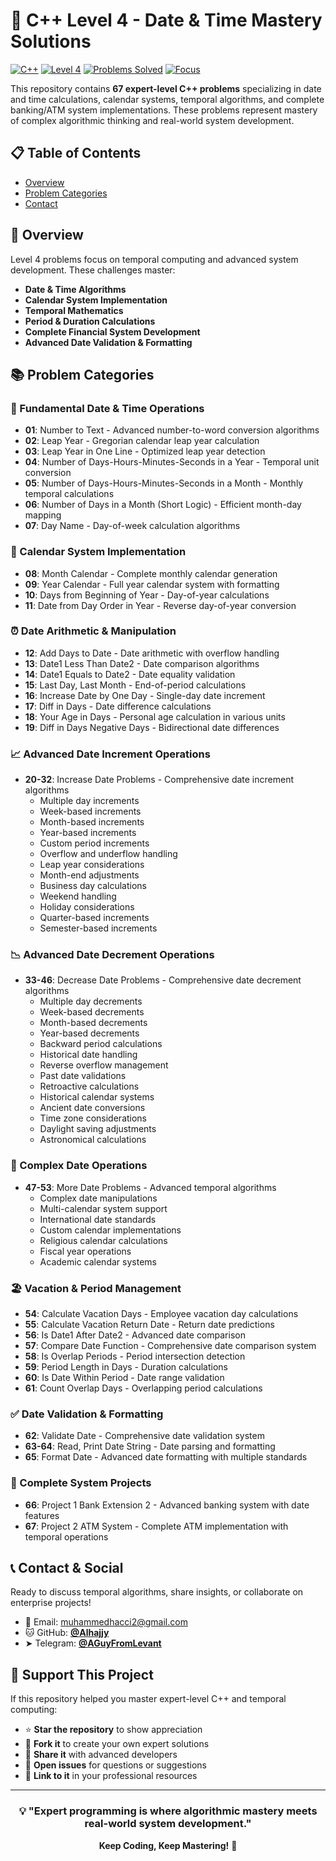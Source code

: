# 🚀 C++ Level 4 - Date & Time Mastery Solutions

[![C++](https://img.shields.io/badge/C%2B%2B-00599C?style=for-the-badge&logo=c%2B%2B&logoColor=white)](https://github.com/Alhajjy)
[![Level 4](https://img.shields.io/badge/Level%204-Expert-gold?style=for-the-badge)](https://github.com/Alhajjy)
[![Problems Solved](https://img.shields.io/badge/Problems%20Solved-67-brightgreen?style=for-the-badge)](https://github.com/Alhajjy)
[![Focus](https://img.shields.io/badge/Focus-Date%20%26%20Time%20Systems-blue?style=for-the-badge)](https://github.com/Alhajjy)

This repository contains **67 expert-level C++ problems** specializing in date and time calculations, calendar systems, temporal algorithms, and complete banking/ATM system implementations. These problems represent mastery of complex algorithmic thinking and real-world system development.

## 📋 Table of Contents

- [Overview](#-overview)
- [Problem Categories](#-problem-categories)
- [Contact](#-contact)

## 🎯 Overview

Level 4 problems focus on temporal computing and advanced system development. These challenges master:

- **Date & Time Algorithms**
- **Calendar System Implementation**
- **Temporal Mathematics**
- **Period & Duration Calculations**
- **Complete Financial System Development**
- **Advanced Date Validation & Formatting**

## 📚 Problem Categories

### 🔢 Fundamental Date & Time Operations
- **01**: Number to Text - Advanced number-to-word conversion algorithms
- **02**: Leap Year - Gregorian calendar leap year calculation
- **03**: Leap Year in One Line - Optimized leap year detection
- **04**: Number of Days-Hours-Minutes-Seconds in a Year - Temporal unit conversion
- **05**: Number of Days-Hours-Minutes-Seconds in a Month - Monthly temporal calculations
- **06**: Number of Days in a Month (Short Logic) - Efficient month-day mapping
- **07**: Day Name - Day-of-week calculation algorithms

### 📅 Calendar System Implementation
- **08**: Month Calendar - Complete monthly calendar generation
- **09**: Year Calendar - Full year calendar system with formatting
- **10**: Days from Beginning of Year - Day-of-year calculations
- **11**: Date from Day Order in Year - Reverse day-of-year conversion

### ⏰ Date Arithmetic & Manipulation
- **12**: Add Days to Date - Date arithmetic with overflow handling
- **13**: Date1 Less Than Date2 - Date comparison algorithms
- **14**: Date1 Equals to Date2 - Date equality validation
- **15**: Last Day, Last Month - End-of-period calculations
- **16**: Increase Date by One Day - Single-day date increment
- **17**: Diff in Days - Date difference calculations
- **18**: Your Age in Days - Personal age calculation in various units
- **19**: Diff in Days Negative Days - Bidirectional date differences

### 📈 Advanced Date Increment Operations
- **20-32**: Increase Date Problems - Comprehensive date increment algorithms
  - Multiple day increments
  - Week-based increments
  - Month-based increments
  - Year-based increments
  - Custom period increments
  - Overflow and underflow handling
  - Leap year considerations
  - Month-end adjustments
  - Business day calculations
  - Weekend handling
  - Holiday considerations
  - Quarter-based increments
  - Semester-based increments

### 📉 Advanced Date Decrement Operations
- **33-46**: Decrease Date Problems - Comprehensive date decrement algorithms
  - Multiple day decrements
  - Week-based decrements
  - Month-based decrements
  - Year-based decrements
  - Backward period calculations
  - Historical date handling
  - Reverse overflow management
  - Past date validations
  - Retroactive calculations
  - Historical calendar systems
  - Ancient date conversions
  - Time zone considerations
  - Daylight saving adjustments
  - Astronomical calculations

### 🔧 Complex Date Operations
- **47-53**: More Date Problems - Advanced temporal algorithms
  - Complex date manipulations
  - Multi-calendar system support
  - International date standards
  - Custom calendar implementations
  - Religious calendar calculations
  - Fiscal year operations
  - Academic calendar systems

### 🏖️ Vacation & Period Management
- **54**: Calculate Vacation Days - Employee vacation day calculations
- **55**: Calculate Vacation Return Date - Return date predictions
- **56**: Is Date1 After Date2 - Advanced date comparison
- **57**: Compare Date Function - Comprehensive date comparison system
- **58**: Is Overlap Periods - Period intersection detection
- **59**: Period Length in Days - Duration calculations
- **60**: Is Date Within Period - Date range validation
- **61**: Count Overlap Days - Overlapping period calculations

### ✅ Date Validation & Formatting
- **62**: Validate Date - Comprehensive date validation system
- **63-64**: Read, Print Date String - Date parsing and formatting
- **65**: Format Date - Advanced date formatting with multiple standards

### 🏦 Complete System Projects
- **66**: Project 1 Bank Extension 2 - Advanced banking system with date features
- **67**: Project 2 ATM System - Complete ATM implementation with temporal operations


## 📞 Contact & Social

Ready to discuss temporal algorithms, share insights, or collaborate on enterprise projects!

- 📧 Email: muhammedhacci2@gmail.com
- 🐱 GitHub: **[@Alhajjy](https://github.com/Alhajjy)**
- ➤ Telegram: **[@AGuyFromLevant](https://t.me/AGuyFromLevant)**

## 🎉 Support This Project

If this repository helped you master expert-level C++ and temporal computing:

- ⭐ **Star the repository** to show appreciation
- 🍴 **Fork it** to create your own expert solutions
- 📢 **Share it** with advanced developers
- 💬 **Open issues** for questions or suggestions
- 🔗 **Link to it** in your professional resources

---

<div align="center">

### 💡 "Expert programming is where algorithmic mastery meets real-world system development."

**Keep Coding, Keep Mastering!** 🚀

</div>
